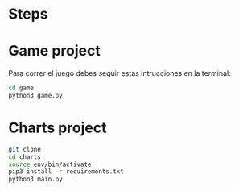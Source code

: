 # Steps

# Game project

Para correr el juego debes seguir estas intrucciones en la terminal:

```sh
cd game
python3 game.py
```

# Charts project

```sh
git clone
cd charts
source env/bin/activate 
pip3 install -r requirements.txt
python3 main.py
```